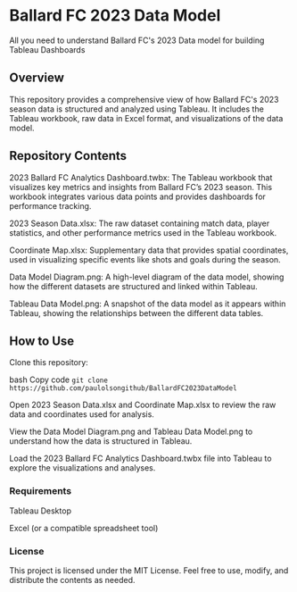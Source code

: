 # Ballard FC 2023 Data Model
All you need to understand Ballard FC's 2023 Data model for building Tableau Dashboards

## Overview
This repository provides a comprehensive view of how Ballard FC's 2023 season data is structured and analyzed using Tableau. It includes the Tableau workbook, raw data in Excel format, and visualizations of the data model.

## Repository Contents
2023 Ballard FC Analytics Dashboard.twbx: The Tableau workbook that visualizes key metrics and insights from Ballard FC’s 2023 season. This workbook integrates various data points and provides dashboards for performance tracking.

2023 Season Data.xlsx: The raw dataset containing match data, player statistics, and other performance metrics used in the Tableau workbook.

Coordinate Map.xlsx: Supplementary data that provides spatial coordinates, used in visualizing specific events like shots and goals during the season.

Data Model Diagram.png: A high-level diagram of the data model, showing how the different datasets are structured and linked within Tableau.


Tableau Data Model.png: A snapshot of the data model as it appears within Tableau, showing the relationships between the different data tables.


## How to Use
Clone this repository:

bash
Copy code
`git clone https://github.com/paulolsongithub/BallardFC2023DataModel`

Open 2023 Season Data.xlsx and Coordinate Map.xlsx to review the raw data and coordinates used for analysis.

View the Data Model Diagram.png and Tableau Data Model.png to understand how the data is structured in Tableau.

Load the 2023 Ballard FC Analytics Dashboard.twbx file into Tableau to explore the visualizations and analyses.

### Requirements
Tableau Desktop

Excel (or a compatible spreadsheet tool)

### License
This project is licensed under the MIT License. Feel free to use, modify, and distribute the contents as needed.
